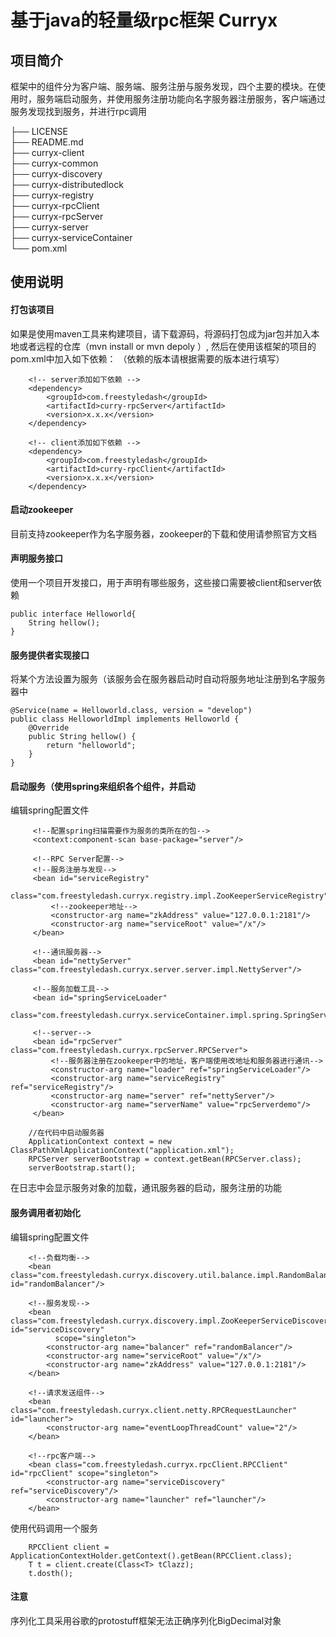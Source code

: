 # 基于java的轻量级rpc框架  Curryx 

## 项目简介
框架中的组件分为客户端、服务端、服务注册与服务发现，四个主要的模块。在使用时，服务端启动服务，并使用服务注册功能向名字服务器注册服务，客户端通过服务发现找到服务，并进行rpc调用

├── LICENSE  
├── README.md  
├── curryx-client  
├── curryx-common  
├── curryx-discovery  
├── curryx-distributedlock  
├── curryx-registry  
├── curryx-rpcClient  
├── curryx-rpcServer  
├── curryx-server  
├── curryx-serviceContainer  
└── pom.xml  
## 使用说明

#### 打包该项目
如果是使用maven工具来构建项目，请下载源码，将源码打包成为jar包并加入本地或者远程的仓库（mvn install or mvn depoly ）,
然后在使用该框架的项目的pom.xml中加入如下依赖：
（依赖的版本请根据需要的版本进行填写）

```
    <!-- server添加如下依赖 -->
    <dependency>
        <groupId>com.freestyledash</groupId>
        <artifactId>curry-rpcServer</artifactId>
        <version>x.x.x</version>
    </dependency>
```

```
    <!-- client添加如下依赖 -->
    <dependency>
        <groupId>com.freestyledash</groupId>
        <artifactId>curry-rpcClient</artifactId>
        <version>x.x.x</version>
    </dependency>
```  

#### 启动zookeeper
目前支持zookeeper作为名字服务器，zookeeper的下载和使用请参照官方文档

#### 声明服务接口
使用一个项目开发接口，用于声明有哪些服务，这些接口需要被client和server依赖
```
public interface Helloworld{
    String hellow();
}
```

####  服务提供者实现接口
将某个方法设置为服务（该服务会在服务器启动时自动将服务地址注册到名字服务器中
```
@Service(name = Helloworld.class, version = "develop")
public class HelloworldImpl implements Helloworld {
    @Override
    public String hellow() {
        return "helloworld";
    }
}
```

#### 启动服务（使用spring来组织各个组件，并启动
编辑spring配置文件
```
     <!--配置spring扫描需要作为服务的类所在的包-->
     <context:component-scan base-package="server"/>
 
     <!--RPC Server配置-->
     <!--服务注册与发现-->
     <bean id="serviceRegistry"
           class="com.freestyledash.curryx.registry.impl.ZooKeeperServiceRegistry">
         <!--zookeeper地址-->
         <constructor-arg name="zkAddress" value="127.0.0.1:2181"/>
         <constructor-arg name="serviceRoot" value="/x"/>
     </bean>
 
     <!--通讯服务器-->
     <bean id="nettyServer" class="com.freestyledash.curryx.server.server.impl.NettyServer"/>
 
     <!--服务加载工具-->
     <bean id="springServiceLoader"
           class="com.freestyledash.curryx.serviceContainer.impl.spring.SpringServiceContainer"/>
 
     <!--server-->
     <bean id="rpcServer" class="com.freestyledash.curryx.rpcServer.RPCServer">
         <!--服务器注册在zookeeper中的地址，客户端使用改地址和服务器进行通讯-->
         <constructor-arg name="loader" ref="springServiceLoader"/>
         <constructor-arg name="serviceRegistry" ref="serviceRegistry"/>
         <constructor-arg name="server" ref="nettyServer"/>
         <constructor-arg name="serverName" value="rpcServerdemo"/>
     </bean>
```
```
    //在代码中启动服务器
    ApplicationContext context = new ClassPathXmlApplicationContext("application.xml");
    RPCServer serverBootstrap = context.getBean(RPCServer.class);
    serverBootstrap.start();
```
在日志中会显示服务对象的加载，通讯服务器的启动，服务注册的功能

#### 服务调用者初始化
编辑spring配置文件
```
    <!--负载均衡-->
    <bean class="com.freestyledash.curryx.discovery.util.balance.impl.RandomBalancer" id="randomBalancer"/>

    <!--服务发现-->
    <bean class="com.freestyledash.curryx.discovery.impl.ZooKeeperServiceDiscovery" id="serviceDiscovery"
          scope="singleton">
        <constructor-arg name="balancer" ref="randomBalancer"/>
        <constructor-arg name="serviceRoot" value="/x"/>
        <constructor-arg name="zkAddress" value="127.0.0.1:2181"/>
    </bean>

    <!--请求发送组件-->
    <bean class="com.freestyledash.curryx.client.netty.RPCRequestLauncher" id="launcher">
        <constructor-arg name="eventLoopThreadCount" value="2"/>
    </bean>

    <!--rpc客户端-->
    <bean class="com.freestyledash.curryx.rpcClient.RPCClient" id="rpcClient" scope="singleton">
        <constructor-arg name="serviceDiscovery" ref="serviceDiscovery"/>
        <constructor-arg name="launcher" ref="launcher"/>
    </bean>

 ```
 使用代码调用一个服务
 ```
     RPCClient client = ApplicationContextHolder.getContext().getBean(RPCClient.class);
     T t = client.create(Class<T> tClazz);
     t.dosth();
 ```
 
 #### 注意
 序列化工具采用谷歌的protostuff框架无法正确序列化BigDecimal对象
 
